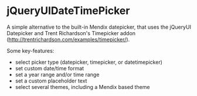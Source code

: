 # jQueryUIDateTimePicker
A simple alternative to the built-in Mendix datepicker, that uses the jQueryUI Datepicker and Trent Richardson's Timepicker addon (http://trentrichardson.com/examples/timepicker/).

Some key-features:
- select picker type (datepicker, timepicker, or datetimepicker)
- set custom date/time format
- set a year range and/or time range
- set a custom placeholder text
- select several themes, including a Mendix based theme
